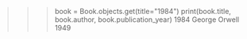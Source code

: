 >>> book = Book.objects.get(title="1984")
>>> print(book.title, book.author, book.publication_year)
1984 George Orwell 1949